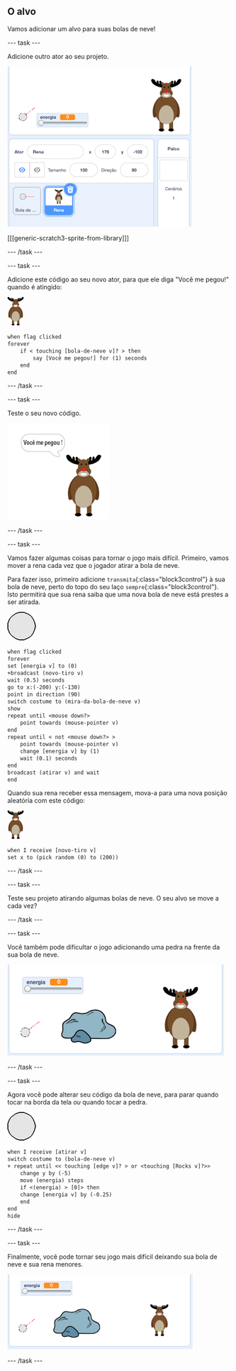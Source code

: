 ## O alvo

Vamos adicionar um alvo para suas bolas de neve!

--- task ---

Adicione outro ator ao seu projeto.

![um ator alvo no palco](images/snow-deer.png)

[[[generic-scratch3-sprite-from-library]]]

--- /task ---

--- task ---

Adicione este código ao seu novo ator, para que ele diga "Você me pegou!" quando é atingido:

![ator alvo](images/target-sprite.png)

```blocks3
when flag clicked
forever
    if < touching [bola-de-neve v]? > then
        say [Você me pegou!] for (1) seconds
    end
end
```

--- /task ---

--- task ---

Teste o seu novo código.

![ator alvo dizendo você me pegou!](images/snow-hit.png)

--- /task ---

--- task ---

Vamos fazer algumas coisas para tornar o jogo mais difícil. Primeiro, vamos mover a rena cada vez que o jogador atirar a bola de neve.

Para fazer isso, primeiro adicione `transmita`{:class="block3control"} à sua bola de neve, perto do topo do seu laço `sempre`{:class="block3control"}. Isto permitirá que sua rena saiba que uma nova bola de neve está prestes a ser atirada.

![ator bola de neve](images/snowball-sprite.png)

```blocks3
when flag clicked
forever
set [energia v] to (0)
+broadcast (novo-tiro v)
wait (0.5) seconds
go to x:(-200) y:(-130)
point in direction (90)
switch costume to (mira-da-bola-de-neve v)
show
repeat until <mouse down?>
    point towards (mouse-pointer v)
end
repeat until < not <mouse down?> >
    point towards (mouse-pointer v)
    change [energia v] by (1)
    wait (0.1) seconds
end
broadcast (atirar v) and wait
end
```

Quando sua rena receber essa mensagem, mova-a para uma nova posição aleatória com este código:

![ator alvo](images/target-sprite.png)

```blocks3
when I receive [novo-tiro v]
set x to (pick random (0) to (200))
```

--- /task ---

--- task ---

Teste seu projeto atirando algumas bolas de neve. O seu alvo se move a cada vez?

--- /task ---

--- task ---

Você também pode dificultar o jogo adicionando uma pedra na frente da sua bola de neve.

![ator pedra no palco](images/snow-rock.png)

--- /task ---

--- task ---

Agora você pode alterar seu código da bola de neve, para parar quando tocar na borda da tela _ou_ quando tocar a pedra.

![ator bola de neve](images/snowball-sprite.png)

```blocks3
when I receive [atirar v]
switch costume to (bola-de-neve v)
+ repeat until << touching [edge v]? > or <touching [Rocks v]?>>
    change y by (-5)
    move (energia) steps
    if <(energia) > [0]> then
    change [energia v] by (-0.25)
    end
end
hide
```

--- /task ---

--- task ---

Finalmente, você pode tornar seu jogo mais difícil deixando sua bola de neve e sua rena menores.

![bola de neve e ator alvo pequenos](images/snow-small.png)

--- /task ---
